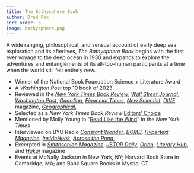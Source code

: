 ```yaml
---
title: The Bathysphere Book
author: Brad Fox
sort_order: 3
image: bathysphere.png
---
```

A wide ranging, philosophical, and sensual account of early deep sea exploration and its afterlives, *The Bathysphere Book* begins with the first ever voyage to the deep ocean in 1930 and expands to explore the adventures and entanglements of its all-too-human participants at a time when the world still felt entirely new.

* Winner of the National Book Foundation Science + Literature Award
* A *Washington Post* top 10 book of 2023
* Reviewed in the *[New York Times Book Review](https://www.nytimes.com/2023/05/13/books/review/bathysphere-book-brad-fox.html)*, *[Wall Street Journal](https://www.wsj.com/articles/the-bathysphere-book-review-the-descent-of-william-beebe-4833d4ae)*, *[Washington Post](https://www.washingtonpost.com/books/2023/08/01/bathysphere-book-underworld-fox-casey/)*, *[Guardian](https://www.theguardian.com/books/2023/jun/22/the-bathysphere-book-by-brad-fox-review-mysteries-of-the-deep?ref=upstract.com)*, *[Financial Times](https://www.ft.com/content/1abf0e6b-9cf7-4e78-aeeb-126d69a41430)*, *[New Scientist](https://www.newscientist.com/article/mg25934470-500-the-bathysphere-book-review-amazing-story-of-the-first-deep-sea-dives/)*, *[DIVE](https://divemagazine.com/scuba-diving-book-film-reviews/review-the-bathysphere-book-by-brad-fox)* magazine, *[Geographical](https://geographical.co.uk/book-reviews/review-the-bathysphere-book-by-brad-fox)*, 
* Selected as a *New York Times Book Review* [Editors’ Choice](https://www.nytimes.com/2023/06/08/books/review/new-books-recommendations.html)
* Mentioned by Molly Young in “[Read Like the Wind](https://www.nytimes.com/2023/08/26/books/read-like-wind-recommended-books.html)” in the *New York Times*
* Interviewed on BYU Radio *[Constant Wonder](https://www.byuradio.org/bb976faa-68a5-44d4-a41b-feeee8b1b850/constant-wonder-s5-e7:-the-curious-naturalist-who-plumbed-the-ocean-depths)*, *[BOMB](https://bombmagazine.org/articles/a-conversation-between-ayana-v-jackson-and-brad-fox/)*, *[Hypertext Magazine](https://www.hypertextmag.com/diving-the-deep-ocean-and-making-unexpected-connections-an-interview-with-brad-fox/)*, *[InsideHook](https://www.insidehook.com/article/books/brad-fox-interview-bathysphere-book)*, *[Across the Pond](https://podcasts.apple.com/us/podcast/brad-fox-the-bathysphere-book-effects-of-the/id1557842312?i=1000613184917)*, 
* Excerpted in *[Smithsonian Magazine](https://www.smithsonianmag.com/science-nature/inside-the-first-deep-sea-dive-in-history-180982128/)*, *[JSTOR Daily](https://daily.jstor.org/violent-conservation-deep-sea-art-and-early-printing/)*, *[Orion](https://orionmagazine.org/article/the-bathysphere-book-william-beebe/)*, *[Literary Hub](https://lithub.com/a-solid-blue-black-world-what-william-beebe-found-at-the-bottom-of-the-ocean/)*, and *[Hakai](https://hakaimagazine.com/features/drawing-the-deep-sea-from-a-seat-on-the-shore/)* magazine
* Events at McNally Jackson in New York, NY; Harvard Book Store in Cambridge, MA; and Bank Square Books in Mystic, CT
